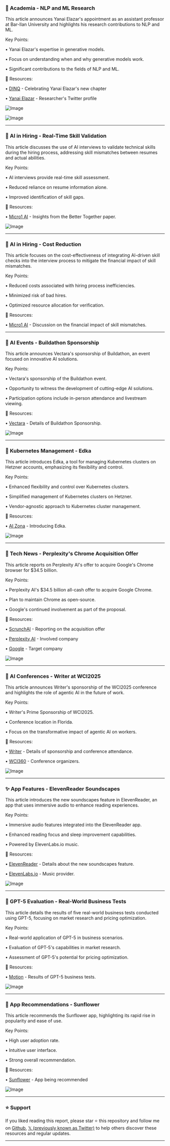 ### 🤖 Academia - NLP and ML Research

This article announces Yanai Elazar's appointment as an assistant professor at Bar-Ilan University and highlights his research contributions to NLP and ML.

Key Points:

• Yanai Elazar's expertise in generative models.


• Focus on understanding when and why generative models work.


• Significant contributions to the fields of NLP and ML.


🔗 Resources:

• [DINQ](https://x.com/dinq_io) - Celebrating Yanai Elazar's new chapter

• [Yanai Elazar](https://x.com/yanaiela) - Researcher's Twitter profile

![Image](https://pbs.twimg.com/media/GyaLKyLbMAAZoIQ?format=jpg&name=small)

![Image](https://pbs.twimg.com/media/GyUDtyvWgAMbiyH?format=jpg&name=240x240)



---

### 🤖 AI in Hiring - Real-Time Skill Validation

This article discusses the use of AI interviews to validate technical skills during the hiring process, addressing skill mismatches between resumes and actual abilities.

Key Points:

• AI interviews provide real-time skill assessment.


• Reduced reliance on resume information alone.


• Improved identification of skill gaps.


🔗 Resources:

• [Micro1 AI](https://x.com/micro1_ai/status/1956449448734937146) -  Insights from the Better Together paper.

![Image](https://pbs.twimg.com/media/Gya0PwGbQAAgaBo?format=jpg&name=small)



---

### 🤖 AI in Hiring - Cost Reduction

This article focuses on the cost-effectiveness of integrating AI-driven skill checks into the interview process to mitigate the financial impact of skill mismatches.

Key Points:

• Reduced costs associated with hiring process inefficiencies.


• Minimized risk of bad hires.


• Optimized resource allocation for verification.


🔗 Resources:

• [Micro1 AI](https://x.com/micro1_ai/status/1956449457706512549) - Discussion on the financial impact of skill mismatches.


---

### 🚀 AI Events - Buildathon Sponsorship

This article announces Vectara's sponsorship of Buildathon, an event focused on innovative AI solutions.

Key Points:

• Vectara's sponsorship of the Buildathon event.


• Opportunity to witness the development of cutting-edge AI solutions.


• Participation options include in-person attendance and livestream viewing.


🔗 Resources:

• [Vectara](https://x.com/vectara/status/1956448608326242707) -  Details of Buildathon Sponsorship.

![Image](https://pbs.twimg.com/media/Gyazn8pXEAAtfSx?format=jpg&name=small)



---

### 🤖 Kubernetes Management - Edka

This article introduces Edka, a tool for managing Kubernetes clusters on Hetzner accounts, emphasizing its flexibility and control.


Key Points:

• Enhanced flexibility and control over Kubernetes clusters.


• Simplified management of Kubernetes clusters on Hetzner.


• Vendor-agnostic approach to Kubernetes cluster management.


🔗 Resources:

• [AI Zona](https://x.com/ai_zona/status/1956447187052679235) - Introducing Edka.

![Image](https://pbs.twimg.com/media/GyayWJFXcAEavlK?format=jpg&name=small)



---

### 🤖 Tech News - Perplexity's Chrome Acquisition Offer

This article reports on Perplexity AI's offer to acquire Google's Chrome browser for $34.5 billion.


Key Points:

• Perplexity AI's $34.5 billion all-cash offer to acquire Google Chrome.


• Plan to maintain Chrome as open-source.


• Google's continued involvement as part of the proposal.


🔗 Resources:

• [ScrunchAI](https://x.com/ScrunchAI/status/1956393582899741078) - Reporting on the acquisition offer

• [Perplexity AI](https://x.com/perplexity_ai) - Involved company

• [Google](https://x.com/Google) - Target company

![Image](https://pbs.twimg.com/media/GyaBkysXEAES9xo?format=jpg&name=small)



---

### 🚀 AI Conferences - Writer at WCI2025

This article announces Writer's sponsorship of the WCI2025 conference and highlights the role of agentic AI in the future of work.

Key Points:

• Writer's Prime Sponsorship of WCI2025.


• Conference location in Florida.


• Focus on the transformative impact of agentic AI on workers.


🔗 Resources:

• [Writer](https://x.com/Get_Writer/status/1956374561529692367) - Details of sponsorship and conference attendance.

• [WCI360](https://x.com/wci360) - Conference organizers.

![Image](https://pbs.twimg.com/media/GyZwH7gXEAUb49W?format=jpg&name=small)



---

### ✨ App Features - ElevenReader Soundscapes

This article introduces the new soundscapes feature in ElevenReader, an app that uses immersive audio to enhance reading experiences.

Key Points:

• Immersive audio features integrated into the ElevenReader app.


• Enhanced reading focus and sleep improvement capabilities.


• Powered by ElevenLabs.io music.


🔗 Resources:

• [ElevenReader](https://x.com/elevenreader/status/1956374270155657324) - Details about the new soundscapes feature.

• [ElevenLabs.io](https://x.com/elevenlabsio) - Music provider.

![Image](https://pbs.twimg.com/amplify_video_thumb/1956371361179324417/img/xFwsHntp8w_lAmc5.jpg)



---

### 🤖 GPT-5 Evaluation - Real-World Business Tests

This article details the results of five real-world business tests conducted using GPT-5, focusing on market research and pricing optimization.


Key Points:

• Real-world application of GPT-5 in business scenarios.


• Evaluation of GPT-5's capabilities in market research.


• Assessment of GPT-5's potential for pricing optimization.


🔗 Resources:

• [Motion](https://x.com/useMotion/status/1956374155395244406) - Results of GPT-5 business tests.

![Image](https://pbs.twimg.com/amplify_video_thumb/1956373989309235204/img/xJAMJBQKEe0DYXz8.jpg)



---

### 🚀 App Recommendations - Sunflower

This article recommends the Sunflower app, highlighting its rapid rise in popularity and ease of use.

Key Points:

• High user adoption rate.


• Intuitive user interface.


• Strong overall recommendation.


🔗 Resources:

• [Sunflower](https://x.com/trysunflower) - App being recommended

![Image](https://pbs.twimg.com/media/GyaLKyLbMAAZoIQ?format=jpg&name=small)


---

### ⭐️ Support

If you liked reading this report, please star ⭐️ this repository and follow me on [Github](https://github.com/Drix10), [𝕏 (previously known as Twitter)](https://x.com/DRIX_10_) to help others discover these resources and regular updates.

---
